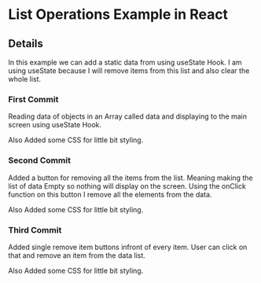 # List Operations Example in React

## Details

In this example we can add a static data from using useState Hook. I
am using useState because I will remove items from this list and also
clear the whole list.

### First Commit

Reading data of objects in an Array called data and displaying
to the main screen using useState Hook.

Also Added some CSS for little bit styling.

### Second Commit

Added a button for removing all the items from the list. Meaning
making the list of data Empty so nothing will display on the
screen. Using the onClick function on this button I remove all the
elements from the data.

Also Added some CSS for little bit styling.

### Third Commit

Added single remove item buttons infront of every item. User can click on that and remove an item from the data list.

Also Added some CSS for little bit styling.
